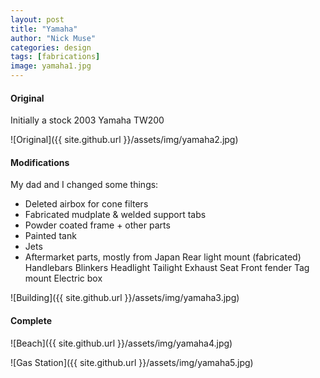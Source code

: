```yaml
---
layout: post
title: "Yamaha"
author: "Nick Muse"
categories: design
tags: [fabrications]
image: yamaha1.jpg
---
```


#### Original
Initially a stock 2003 Yamaha TW200

![Original]({{ site.github.url }}/assets/img/yamaha2.jpg)

#### Modifications
My dad and I changed some things:
- Deleted airbox for cone filters
- Fabricated mudplate & welded support tabs
- Powder coated frame + other parts
- Painted tank
- Jets
- Aftermarket parts, mostly from Japan
	Rear light mount (fabricated)
	Handlebars
	Blinkers
	Headlight
	Tailight
	Exhaust
	Seat
	Front fender
	Tag mount
	Electric box

![Building]({{ site.github.url }}/assets/img/yamaha3.jpg)

#### Complete

![Beach]({{ site.github.url }}/assets/img/yamaha4.jpg)

![Gas Station]({{ site.github.url }}/assets/img/yamaha5.jpg)

